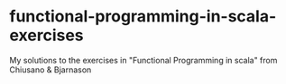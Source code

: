 # functional-programming-in-scala-exercises
My solutions to the exercises in "Functional Programming in scala" from Chiusano &amp; Bjarnason
